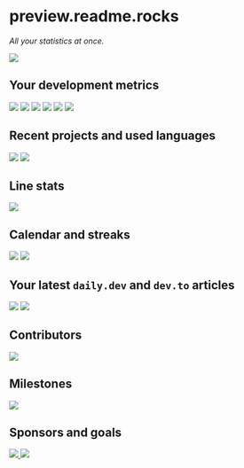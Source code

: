 # preview.readme.rocks

_All your statistics at once._

![](https://readmerocks-git-209-create-a-proxy-endpoint-f-c62dc8-sametcodes.vercel.app/api/view/6440669e4c5d605274994a4b)

## Your development metrics
![](https://preview.readme.rocks/api/view/641b5deaa6550999ac4331d0)
![](https://preview.readme.rocks/api/view/641b5e30a6550999ac4331d2)
![](https://preview.readme.rocks/api/view/642dfbff39f5d6e5e5f45c3b)
![](https://preview.readme.rocks/api/view?queryConfig%5Busername%5D=sametcodes&id=641b2efa3e90e7e555cdacd7)
![](https://preview.readme.rocks/api/view?queryConfig%5Busername%5D=_aka5h&id=64414ea69c1f3df3b3e01264)
![](https://preview.readme.rocks/api/view?queryConfig%5Busername%5D=arthurcolle&id=6442108c4320fb5c413f663c)

## Recent projects and used languages

![](https://preview.readme.rocks/api/view/6431b08616981eaebfd030f9)
![](https://preview.readme.rocks/api/view/6431b559ddde9c1558a16fe6)

## Line stats
![](https://preview.readme.rocks/api/view/6440669e4c5d605274994a4b)

## Calendar and streaks

![](https://preview.readme.rocks/api/view?queryConfig%5Busername%5D=_aka5h&viewConfig%5Btitle%5D=LeetCode%20submissions&viewConfig%5Bsubtitle%5D=Last%205%20months&viewConfig%5BweekCount%5D=20&viewConfig%5BboxColor%5D=%2340c463&viewConfig%5BshowMonthLabels%5D=true&viewConfig%5BshowStreak%5D=true&id=64415382192eb283354af5a1)
![](https://preview.readme.rocks/api/view?queryConfig%5Busername%5D=arthurcolle&viewConfig%5Btitle%5D=HackerNews%20Activity&viewConfig%5Bsubtitle%5D=Comments,%20jobs%20and%20polls&viewConfig%5BweekCount%5D=20&viewConfig%5BboxColor%5D=%23ff7a00&viewConfig%5BshowMonthLabels%5D=true&viewConfig%5BshowStreak%5D=false&id=6442166417556cdd9b746ff5)

## Your latest `daily.dev` and `dev.to` articles

<img src="https://preview.readme.rocks/api/view?queryConfig%5Busername%5D=honeypot&queryConfig%5Bcount%5D=3&id=641cd30dbe50187858f7d61a" />
<img src="https://preview.readme.rocks/api/view?queryConfig%5Busername%5D=isaacdlyman&queryConfig%5Bcount%5D=2&id=641c6e78c50c62ccdb646278" />

## Contributors

<img src="https://preview.readme.rocks/api/view?queryConfig%5Bowner_name%5D=facebook&queryConfig%5Brepository_name%5D=react&viewConfig%5Btitle%5D=Our%20contributors&viewConfig%5Bsubtitle%5D=Thank%20you%20for%20all%20your%20contributions.%20We%20appreciate%20that.&viewConfig%5Bitems_per_row%5D=15&id=642f70a3104ae4fd80d6efac" />

## Milestones

[![](https://preview.readme.rocks/api/view/6434324683b8f4f727a83c32)](milestone/3)

## Sponsors and goals
<a href="https://github.com/sponsorships/d-fischer">
<img src="https://preview.readme.rocks/api/view?queryConfig%5Busername%5D=d-fischer&id=64248c899d4315a82e3cb3f7" />
</a>

<img src="https://preview.readme.rocks/api/view?queryConfig%5Busername%5D=ljharb&viewConfig%5Btitle%5D=My%20sponsors&viewConfig%5Bsubtitle%5D=Thank%20you%20for%20sponsoring%20me.&viewConfig%5Bitems_per_row%5D=15&id=64300f9e4160c69275201776" />
